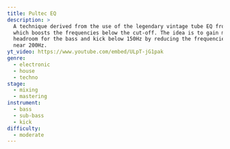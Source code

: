 ```yaml
---
title: Pultec EQ
description: >
  A technique derived from the use of the legendary vintage tube EQ from Pultec,
  which boosts the frequencies below the cut-off. The idea is to gain more
  headroom for the bass and kick below 150Hz by reducing the frequencies
  near 200Hz.
yt_video: https://www.youtube.com/embed/ULpT-jG1pak
genre:
  - electronic
  - house
  - techno
stage:
  - mixing
  - mastering
instrument:
  - bass
  - sub-bass
  - kick
difficulty:
  - moderate
---
```

